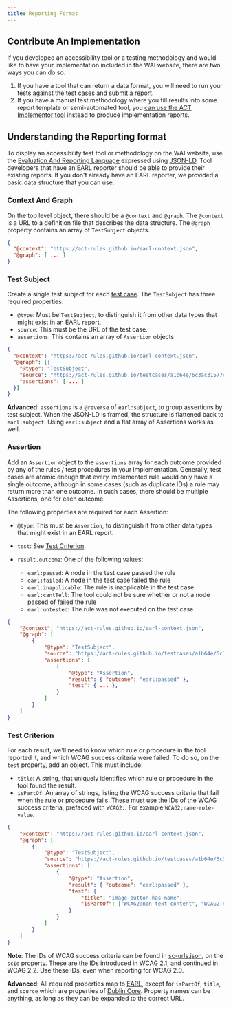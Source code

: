 ```yaml
---
title: Reporting Format
---
```


## Contribute An Implementation

If you developed an accessibility tool or a testing methodology and would like to have your implementation included in the WAI website, there are two ways you can do so.

1. If you have a tool that can return a data format, you will need to run your tests against the [test cases](../testcases/) and [submit a report](../reporting/).
2. If you have a manual test methodology where you fill results into some report template or semi-automated tool, you [can use the ACT Implementor tool](https://act-implementor.netlify.app/#/) instead to produce implementation reports.

## Understanding the Reporting format

To display an accessibility test tool or methodology on the WAI website, use the [Evaluation And Reporting Language](https://www.w3.org/TR/EARL10-Schema/) expressed using [JSON-LD](https://json-ld.org). Tool developers that have an EARL reporter should be able to provide their existing reports. If you don't already have an EARL reporter, we provided a basic data structure that you can use.

### Context And Graph

On the top level object, there should be a `@context` and `@graph`. The `@context` is a URL to a definition file that describes the data structure. The `@graph` property contains an array of `TestSubject` objects.

```json
{
  "@context": "https://act-rules.github.io/earl-context.json",
  "@graph": [ ... ]
}
```

### Test Subject

Create a single test subject for each [test case](../testcase/). The `TestSubject` has three required properties:

- `@type`: Must be `TestSubject`, to distinguish it from other data types that might exist in an EARL report.
- `source`: This must be the URL of the test case.
- `assertions`: This contains an array of `Assertion` objects

```json
{
  "@context": "https://act-rules.github.io/earl-context.json",
  "@graph": [{
    "@type": "TestSubject",
    "source": "https://act-rules.github.io/testcases/a1b64e/6c3ac31577c3cb2d968fc26c4075dd533b5513fc.html",
    "assertions": [ ... ]
  }]
}
```

**Advanced**: `assertions` is a `@reverse` of `earl:subject`, to group assertions by test subject. When the JSON-LD is framed, the structure is flattened back to `earl:subject`. Using `earl:subject` and a flat array of Assertions works as well.

### Assertion

Add an `Assertion` object to the `assertions` array for each outcome provided by any of the rules / test procedures in your implementation. Generally, test cases are atomic enough that every implemented rule would only have a single outcome, although in some cases (such as duplicate IDs) a rule may return more than one outcome. In such cases, there should be multiple Assertions, one for each outcome.

The following properties are required for each Assertion:

- `@type`: This must be `Assertion`, to distinguish it from other data types that might exist in an EARL report.
- `test`: See [Test Criterion](#test-criterion).
- `result.outcome`: One of the following values:

  - `earl:passed`: A node in the test case passed the rule
  - `earl:failed`: A node in the test case failed the rule
  - `earl:inapplicable`: The rule is inapplicable in the test case
  - `earl:cantTell`: The tool could not be sure whether or not a node passed of failed the rule
  - `earl:untested`: The rule was not executed on the test case

```json
{
	"@context": "https://act-rules.github.io/earl-context.json",
	"@graph": [
		{
			"@type": "TestSubject",
			"source": "https://act-rules.github.io/testcases/a1b64e/6c3ac31577c3cb2d968fc26c4075dd533b5513fc.html",
			"assertions": [
				{
					"@type": "Assertion",
					"result": { "outcome": "earl:passed" },
					"test": { ... },
				}
			]
		}
	]
}
```

### Test Criterion

For each result, we'll need to know which rule or procedure in the tool reported it, and which WCAG success criteria were failed. To do so, on the `test` property, add an object. This must include:

- `title`: A string, that uniquely identifies which rule or procedure in the tool found the result.
- `isPartOf`: An array of strings, listing the WCAG success criteria that fail when the rule or procedure fails. These must use the IDs of the WCAG success criteria, prefaced with `WCAG2:`. For example `WCAG2:name-role-value`.

```json
{
	"@context": "https://act-rules.github.io/earl-context.json",
	"@graph": [
		{
			"@type": "TestSubject",
			"source": "https://act-rules.github.io/testcases/a1b64e/6c3ac31577c3cb2d968fc26c4075dd533b5513fc.html",
			"assertions": [
				{
					"@type": "Assertion",
					"result": { "outcome": "earl:passed" },
					"test": {
						"title": "image-button-has-name",
						"isPartOf": ["WCAG2:non-text-content", "WCAG2:name-role-value"]
					}
				}
			]
		}
	]
}
```

**Note**: The IDs of WCAG success criteria can be found in [sc-urls.json](https://github.com/act-rules/act-tools/blob/main/src/data/sc-urls.json), on the `scId` property. These are the IDs introduced in WCAG 2.1, and continued in WCAG 2.2. Use these IDs, even when reporting for WCAG 2.0.

**Advanced**: All required properties map to [EARL](http://www.w3.org/ns/earl#), except for `isPartOf`, `title`, and `source` which are properties of [Dublin Core](http://purl.org/dc/terms/). Property names can be anything, as long as they can be expanded to the correct URL.
